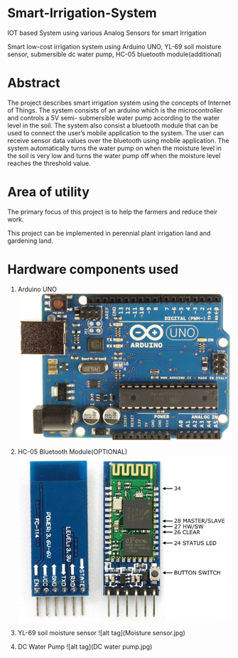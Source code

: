 # Smart-Irrigation-System
IOT based System using various Analog Sensors for smart Irrigation

Smart low-cost irrigation system using Arduino UNO, YL-69 soil moisture sensor, submersible dc water pump, HC-05 bluetooth module(additional)

# Abstract
The project describes smart irrigation system using the concepts of Internet of Things. The system consists of an arduino which is the microcontroller and controls a 5V semi- submersible water pump according to the water level in the soil. The system also consist a bluetooth module that can be used to connect the user’s mobile application to the system. The user can receive sensor data values over the bluetooth using mobile application. The system automatically turns the water pump on when the moisture level in the soil is very low and turns the water pump off when the moisture level reaches the threshold value.

# Area of utility
The primary focus of this project is to help the farmers and reduce their work.

This project can be implemented in perennial plant irrigation land and gardening land.

# Hardware components used
1. Arduino UNO
![alt tag](arduino.jpg)

2. HC-05 Bluetooth Module(OPTIONAL)
![alt tag](bluetooth.jpg)

3. YL-69 soil moisture sensor
![alt tag](Moisture sensor.jpg)

4. DC Water Pump
![alt tag](DC water pump.jpg)
